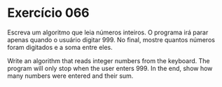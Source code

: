 # Exercício 066

Escreva um algoritmo que leia números inteiros. O programa irá parar apenas quando o usuário digitar 999. No final, mostre quantos números foram digitados e a soma entre eles.

Write an algorithm that reads integer numbers from the keyboard. The program will only stop when the user enters 999. In the end, show how many numbers were entered and their sum.
